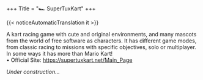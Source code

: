 +++
Title = "🏎️ SuperTuxKart"
+++

{{< noticeAutomaticTranslation it >}}



A kart racing game with cute and original environments, and many mascots from the world of free software as characters. It has different game modes, from classic racing to missions with specific objectives, solo or multiplayer. In some ways it has more than Mario Kart!  
	• Official Site: <https://supertuxkart.net/Main_Page>

_Under construction..._